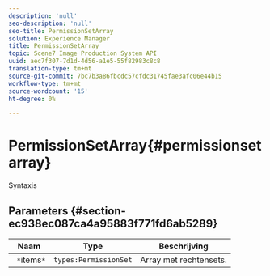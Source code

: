 ```yaml
---
description: 'null'
seo-description: 'null'
seo-title: PermissionSetArray
solution: Experience Manager
title: PermissionSetArray
topic: Scene7 Image Production System API
uuid: aec7f307-7d1d-4d56-a1e5-55f82983c8c8
translation-type: tm+mt
source-git-commit: 7bc7b3a86fbcdc57cfdc31745fae3afc06e44b15
workflow-type: tm+mt
source-wordcount: '15'
ht-degree: 0%

---
```



# PermissionSetArray{#permissionsetarray}

Syntaxis

## Parameters {#section-ec938ec087ca4a95883f771fd6ab5289}

| Naam | Type | Beschrijving |
|---|---|---|
| ` *`items`*` | `types:PermissionSet` | Array met rechtensets. |

